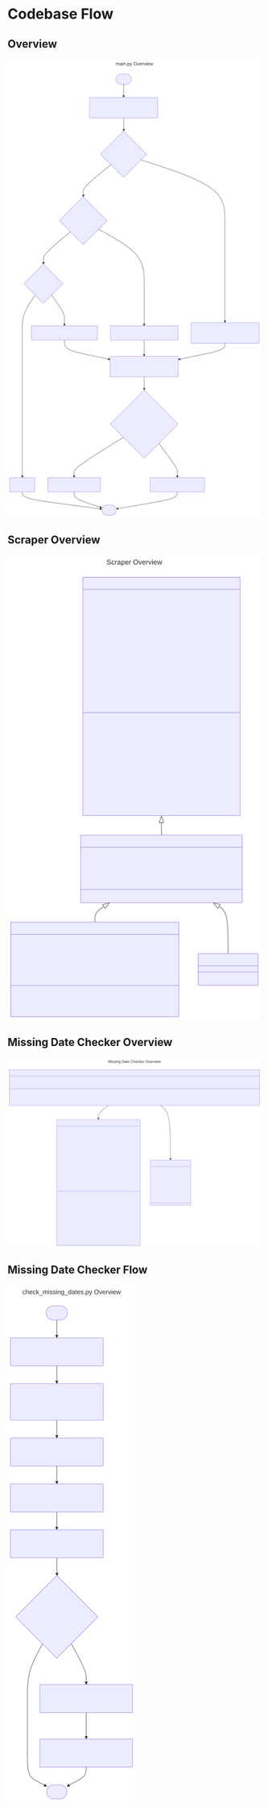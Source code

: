 # Codebase Flow
## Overview
![Overview](mermaid_charts/images/overview.svg)

## Scraper Overview
![Scraper Overview](mermaid_charts/images/scraper.svg)

## Missing Date Checker Overview
![Missing Date Checker Overview](mermaid_charts/images/missing_date_checker.svg)

## Missing Date Checker Flow
![Missing Date Checker Flow](mermaid_charts/images/missing_date_checker_flow.svg)